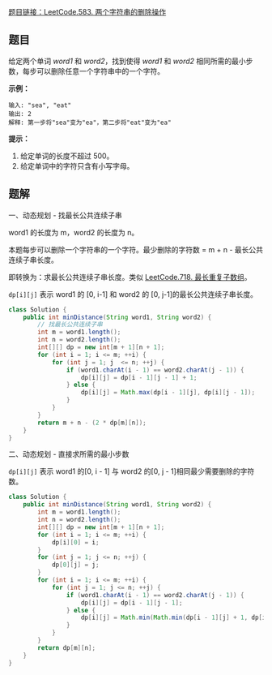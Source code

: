 [题目链接：LeetCode.583. 两个字符串的删除操作](https://leetcode-cn.com/problems/delete-operation-for-two-strings/)

## 题目

给定两个单词 *word1* 和 *word2*，找到使得 *word1* 和 *word2* 相同所需的最小步数，每步可以删除任意一个字符串中的一个字符。 

**示例：**

```
输入: "sea", "eat"
输出: 2
解释: 第一步将"sea"变为"ea"，第二步将"eat"变为"ea" 
```

**提示：**

1. 给定单词的长度不超过 500。
2. 给定单词中的字符只含有小写字母。

## 题解

一、动态规划 - 找最长公共连续子串

word1 的长度为 m，word2 的长度为 n。

本题每步可以删除一个字符串的一个字符。最少删除的字符数 = m + n - 最长公共连续子串长度。

即转换为：求最长公共连续子串长度。类似 [LeetCode.718. 最长重复子数组](https://leetcode-cn.com/problems/maximum-length-of-repeated-subarray/)。

`dp[i][j]` 表示 word1 的 [0, i-1] 和 word2 的 [0, j-1]的最长公共连续子串长度。

```java
class Solution {
    public int minDistance(String word1, String word2) {
        // 找最长公共连续子串 
        int m = word1.length();
        int n = word2.length();
        int[][] dp = new int[m + 1][n + 1];
        for (int i = 1; i <= m; ++i) {
            for (int j = 1; j  <= n; ++j) {
                if (word1.charAt(i - 1) == word2.charAt(j - 1)) {
                    dp[i][j] = dp[i - 1][j - 1] + 1;
                } else {
                    dp[i][j] = Math.max(dp[i - 1][j], dp[i][j - 1]);       
                }
            }
        }
        return m + n - (2 * dp[m][n]);
    }
}
```

二、动态规划 - 直接求所需的最小步数

`dp[i][j]` 表示 word1 的[0, i - 1] 与 word2 的[0, j - 1]相同最少需要删除的字符数。

```java
class Solution {
    public int minDistance(String word1, String word2) {
        int m = word1.length();
        int n = word2.length();
        int[][] dp = new int[m + 1][n + 1];
        for (int i = 1; i <= m; ++i) {
            dp[i][0] = i;
        }
        for (int j = 1; j <= n; ++j) {
            dp[0][j] = j;
        }
        for (int i = 1; i <= m; ++i) {
            for (int j = 1; j <= n; ++j) {
                if (word1.charAt(i - 1) == word2.charAt(j - 1)) {
                    dp[i][j] = dp[i - 1][j - 1];
                } else {
                    dp[i][j] = Math.min(Math.min(dp[i - 1][j] + 1, dp[i][j - 1] + 1), dp[i - 1][j - 1] + 2);
                }
            }
        }
        return dp[m][n];
    }
}
```





